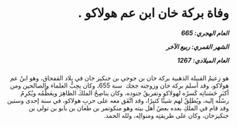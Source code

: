 <h1 dir="rtl">وفاة بركة خان ابن عم هولاكو  .</h1>

<h5 dir="rtl">العام الهجري:  665

الشهر القمري: ربيع الآخر

العام الميلادي: 1267</h5>

<p dir="rtl">هو زعيمُ القبيلة الذهبية بركة خان بن جوجي بن جنكيز خان في بلاد القفجاق، وهو ابنُ عم هولاكو، وقد أسلم بركة خان وزوجته ججك  سنة 655، وكان يحِبُّ العلماء والصالحين ومن أكبَرِ حَسَناتِه كَسرُه لهولاكو وتفريقُ جنوده، وكان يناصِحُ الملكَ الظاهِرَ ويعَظِّمُه ويُكرِمُ رسُلَه إليه، ويُطلِقُ لهم شيئًا كثيرًا، وقد اتَّفَق معه على حربِ هولاكو، في سنة إحدى وستين وقد قام في الملكِ بعده بعضُ أهل بيته وهو منكوتمر بن طغان بن بابو بن تولى بن جنكيزخان، وكان على طريقتِه ومنوالِه، ولله الحمد.</p></br>
